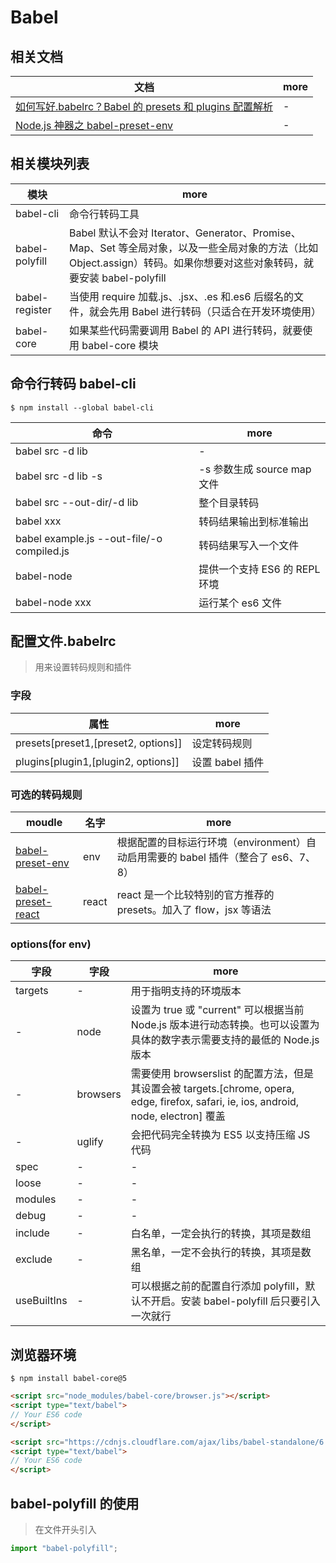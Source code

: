# Babel

## 相关文档

| 文档                                                                                            | more |
| ----------------------------------------------------------------------------------------------- | ---- |
| [如何写好.babelrc？Babel 的 presets 和 plugins 配置解析](https://zhuanlan.zhihu.com/p/24224107) | -    |
| [Node.js 神器之 babel-preset-env](http://blog.ttionya.com/article-1695.html)                    | -    |

## 相关模块列表

| 模块           | more                                                                                                                                                                    |
| -------------- | ----------------------------------------------------------------------------------------------------------------------------------------------------------------------- |
| babel-cli      | 命令行转码工具                                                                                                                                                          |
| babel-polyfill | Babel 默认不会对 Iterator、Generator、Promise、Map、Set 等全局对象，以及一些全局对象的方法（比如 Object.assign）转码。如果你想要对这些对象转码，就要安装 babel-polyfill |
| babel-register | 当使用 require 加载.js、.jsx、.es 和.es6 后缀名的文件，就会先用 Babel 进行转码（只适合在开发环境使用）                                                                  |
| babel-core     | 如果某些代码需要调用 Babel 的 API 进行转码，就要使用 babel-core 模块                                                                                                    |

## 命令行转码 babel-cli

```
$ npm install --global babel-cli
```

| 命令                                       | more                          |
| ------------------------------------------ | ----------------------------- |
| babel src -d lib                           | -                             |
| babel src -d lib -s                        | -s 参数生成 source map 文件   |
| babel src --out-dir/-d lib                 | 整个目录转码                  |
| babel xxx                                  | 转码结果输出到标准输出        |
| babel example.js --out-file/-o compiled.js | 转码结果写入一个文件          |
| babel-node                                 | 提供一个支持 ES6 的 REPL 环境 |
| babel-node xxx                             | 运行某个 es6 文件             |

## 配置文件.babelrc

> 用来设置转码规则和插件

### 字段

| 属性                                | more            |
| ----------------------------------- | --------------- |
| presets[preset1,[preset2, options]] | 设定转码规则    |
| plugins[plugin1,[plugin2, options]] | 设置 babel 插件 |

### 可选的转码规则

| moudle                                                              | 名字  | more                                                                               |
| ------------------------------------------------------------------- | ----- | ---------------------------------------------------------------------------------- |
| [babel-preset-env](https://babeljs.io/docs/plugins/preset-env/)     | env   | 根据配置的目标运行环境（environment）自动启用需要的 babel 插件（整合了 es6、7、8） |
| [babel-preset-react](https://babeljs.io/docs/plugins/preset-react/) | react | react 是一个比较特别的官方推荐的 presets。加入了 flow，jsx 等语法                  |

### options(for env)

| 字段        | 字段     | more                                                                                                                                   |
| ----------- | -------- | -------------------------------------------------------------------------------------------------------------------------------------- |
| targets     | -        | 用于指明支持的环境版本                                                                                                                 |
| -           | node     | 设置为 true 或 "current" 可以根据当前 Node.js 版本进行动态转换。也可以设置为具体的数字表示需要支持的最低的 Node.js 版本                |
| -           | browsers | 需要使用 browserslist 的配置方法，但是其设置会被 targets.[chrome, opera, edge, firefox, safari, ie, ios, android, node, electron] 覆盖 |
| -           | uglify   | 会把代码完全转换为 ES5 以支持压缩 JS 代码                                                                                              |
| spec        | -        | -                                                                                                                                      |
| loose       | -        | -                                                                                                                                      |
| modules     | -        | -                                                                                                                                      |
| debug       | -        | -                                                                                                                                      |
| include     | -        | 白名单，一定会执行的转换，其项是数组                                                                                                   |
| exclude     | -        | 黑名单，一定不会执行的转换，其项是数组                                                                                                 |
| useBuiltIns | -        | 可以根据之前的配置自行添加 polyfill，默认不开启。安装 babel-polyfill 后只要引入一次就行                                                |

## 浏览器环境

```
$ npm install babel-core@5
```

```html
<script src="node_modules/babel-core/browser.js"></script>
<script type="text/babel">
// Your ES6 code
</script>
```

```html
<script src="https://cdnjs.cloudflare.com/ajax/libs/babel-standalone/6.4.4/babel.min.js"></script>
<script type="text/babel">
// Your ES6 code
</script>
```

## babel-polyfill 的使用

> 在文件开头引入

```javascript
import "babel-polyfill";
```
